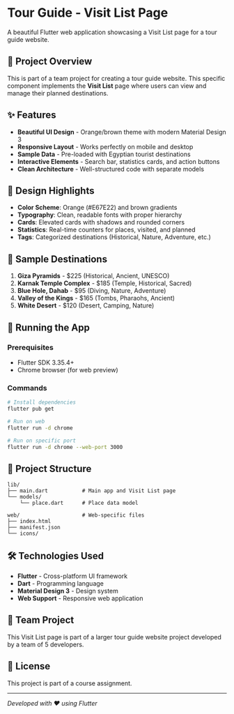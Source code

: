 # Tour Guide - Visit List Page

A beautiful Flutter web application showcasing a Visit List page for a tour guide website.

## 🎯 Project Overview

This is part of a team project for creating a tour guide website. This specific component implements the **Visit List** page where users can view and manage their planned destinations.

## ✨ Features

- **Beautiful UI Design** - Orange/brown theme with modern Material Design 3
- **Responsive Layout** - Works perfectly on mobile and desktop
- **Sample Data** - Pre-loaded with Egyptian tourist destinations
- **Interactive Elements** - Search bar, statistics cards, and action buttons
- **Clean Architecture** - Well-structured code with separate models

## 🎨 Design Highlights

- **Color Scheme**: Orange (#E67E22) and brown gradients
- **Typography**: Clean, readable fonts with proper hierarchy
- **Cards**: Elevated cards with shadows and rounded corners
- **Statistics**: Real-time counters for places, visited, and planned
- **Tags**: Categorized destinations (Historical, Nature, Adventure, etc.)

## 📱 Sample Destinations

1. **Giza Pyramids** - $225 (Historical, Ancient, UNESCO)
2. **Karnak Temple Complex** - $185 (Temple, Historical, Sacred)
3. **Blue Hole, Dahab** - $95 (Diving, Nature, Adventure)
4. **Valley of the Kings** - $165 (Tombs, Pharaohs, Ancient)
5. **White Desert** - $120 (Desert, Camping, Nature)

## 🚀 Running the App

### Prerequisites
- Flutter SDK 3.35.4+
- Chrome browser (for web preview)

### Commands
```bash
# Install dependencies
flutter pub get

# Run on web
flutter run -d chrome

# Run on specific port
flutter run -d chrome --web-port 3000
```

## 📁 Project Structure

```
lib/
├── main.dart           # Main app and Visit List page
└── models/
    └── place.dart      # Place data model

web/                    # Web-specific files
├── index.html
├── manifest.json
└── icons/
```

## 🛠️ Technologies Used

- **Flutter** - Cross-platform UI framework
- **Dart** - Programming language
- **Material Design 3** - Design system
- **Web Support** - Responsive web application

## 👥 Team Project

This Visit List page is part of a larger tour guide website project developed by a team of 5 developers.

## 📄 License

This project is part of a course assignment.

---

*Developed with ❤️ using Flutter*
